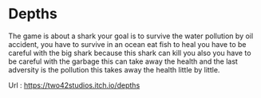 # Depths

The game is about a shark your goal is to survive the water pollution by oil accident, you have to survive in an ocean eat fish to heal you have to be careful with the big shark because this shark can kill you also you have to be careful with the garbage this can take away the health and the last adversity is the pollution this takes away the health little by little.

Url : https://two42studios.itch.io/depths
